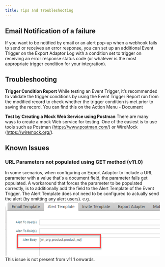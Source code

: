 ```yaml
---
title: Tips and Troubleshooting
---
```

## Email Notification of a failure
If you want to be notified by email or an alert pop-up when a webhook fails to send or receives an error response, you can set up an additional Event Trigger on the Export Adaptor Log with a condition set to trigger on receiving an error response status code (or whatever is the most appropriate trigger condition for your integration).

## Troubleshooting

**Trigger Condition Report**
While testing an Event Trigger, it’s recommended to validate the trigger conditions by using the Event Trigger Report run from the modified record to check whether the trigger condition is met prior to saving the record. You can find this on the Action Menu - Document

**Test by Creating a Mock Web Service using Postman**
There are many ways to create a mock Web service for testing. One of the easiest is to use tools such as Postman (https://www.postman.com/) or WireMock (https://wiremock.org/).

## Known Issues
### URL Parameters not populated using GET method (v11.0)
In some scenarios, when configuring an Export Adaptor to include a URL parameter with a value that's a document field, the parameter fails get populated.
A workaround that forces the parameter to be populated correctly, is to additionally add the field to the Alert Template of the Event Trigger. The Alert Template does not need to be configured to actually send the alert (by omitting any alert users).
e.g.
![](assets/Pasted%20image%2020241024105233.png)
This issue is not present from v11.1 onwards.